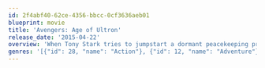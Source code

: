 ```yaml
---
id: 2f4abf40-62ce-4356-bbcc-0cf3636aeb01
blueprint: movie
title: 'Avengers: Age of Ultron'
release_date: '2015-04-22'
overview: 'When Tony Stark tries to jumpstart a dormant peacekeeping program, things go awry and Earth’s Mightiest Heroes are put to the ultimate test as the fate of the planet hangs in the balance. As the villainous Ultron emerges, it is up to The Avengers to stop him from enacting his terrible plans, and soon uneasy alliances and unexpected action pave the way for an epic and unique global adventure.'
genres: '[{"id": 28, "name": "Action"}, {"id": 12, "name": "Adventure"}, {"id": 878, "name": "Science Fiction"}]'
---
```

